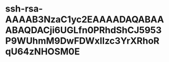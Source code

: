 # ssh-rsa-AAAAB3NzaC1yc2EAAAADAQABAAABAQDACji6UGLfn0PRhdShCJ5953P9WUhmM9DwFDWxIIzc3YrXRhoRqU64zNHOSM0E